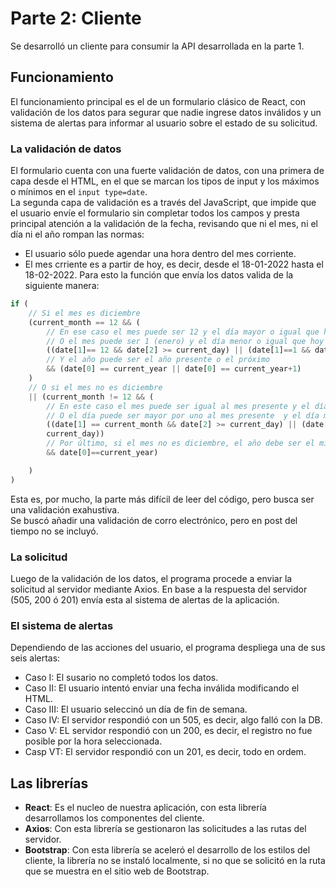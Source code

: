 # Parte 2: Cliente
Se desarrolló un cliente para consumir la API desarrollada en la parte 1.  

## Funcionamiento
El funcionamiento principal es el de un formulario clásico de React, con validación de los datos para segurar que nadie ingrese datos inválidos y un sistema de alertas para informar al usuario sobre el estado de su solicitud.
### La validación de datos
El formulario cuenta con una fuerte validación de datos, con una primera de capa desde el HTML, en el que se marcan los tipos de input y los máximos o mínimos en el `input type=date`.  
La segunda capa de validación es a través del JavaScript, que impide que el usuario envíe el formulario sin completar todos los campos y presta principal atención a la validación de la fecha, revisando que ni el mes, ni el día ni el año rompan las normas:
* El usuario sólo puede agendar una hora dentro del mes corriente.
* El mes crriente es a partir de hoy, es decir, desde el 18-01-2022 hasta el 18-02-2022.
Para esto la función que envía los datos valida de la siguiente manera:
```javascript
if (
    // Si el mes es diciembre
    (current_month == 12 && (
        // En ese caso el mes puede ser 12 y el día mayor o igual que hoy 
        // O el mes puede ser 1 (enero) y el día menor o igual que hoy
        ((date[1]== 12 && date[2] >= current_day) || (date[1]==1 && date[2] <= current_day)))
        // Y el año puede ser el año presente o el próximo
        && (date[0] == current_year || date[0] == current_year+1)
    )
    // O si el mes no es diciembre
    || (current_month != 12 && (
        // En este caso el mes puede ser igual al mes presente y el día igual o mayor
        // O el día puede ser mayor por uno al mes presente  y el día menor o igual al día presente
        ((date[1] == current_month && date[2] >= current_day) || (date[1] == current_month+1 && date[2]<= 
        current_day)) 
        // Por último, si el mes no es diciembre, el año debe ser el mismo que el presente
        && date[0]==current_year)

    )
)
```
Esta es, por mucho, la parte más difícil de leer del código, pero busca ser una validación exahustiva.  
Se buscó añadir una validación de corro electrónico, pero en post del tiempo no se incluyó.
### La solicitud
Luego de la validación de los datos, el programa procede a enviar la solicitud al servidor mediante Axios. En base a la respuesta del servidor (505, 200 ó 201) envía esta al sistema de alertas de la aplicación.  
### El sistema de alertas 
Dependiendo de las acciones del usuario, el programa despliega una de sus seis alertas:
* Caso I: El susario no completó todos los datos.
* Caso II: El usuario intentó enviar una fecha inválida modificando el HTML.
* Caso III: El usuario seleccinó un día de fin de semana.
* Caso IV: El servidor respondió con un 505, es decir, algo falló con la DB.
* Caso V: EL servidor respondió con un 200, es decir, el registro no fue posible por la hora seleccionada.
* Casp VT: El servidor respondió con un 201, es decir, todo en ordem.

## Las librerías
* **React**: Es el nucleo de nuestra aplicación, con esta librería desarrollamos los componentes del cliente.
* **Axios**: Con esta librería se gestionaron las solicitudes a las rutas del servidor.
* **Bootstrap**: Con esta librería se aceleró el desarrollo de los estilos del cliente, la librería no se instaló localmente, si no que se solicitó en la ruta que se muestra en el sitio web de Bootstrap.